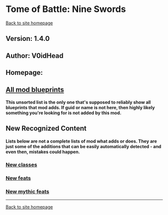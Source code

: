 # Tome of Battle: Nine Swords

[Back to site homepage](../README.md)

## Version: 1.4.0

## Author: V0idHead

## Homepage: []()

## [All mod blueprints](./AllBlueprints.md)

#### This unsorted list is the only one that's supposed to reliably show all blueprints that mod adds. If guid or name is not here, then highly likely something you're looking for is not added by this mod.

## New Recognized Content

#### **Lists below are not a complete lists of mod what adds or does**. They are just some of the additions that can be easily automatically detected - and even then, mistakes could happen.

### [New classes](./Classes.md)

### [New feats](./Feats.md)

### [New mythic feats](./MythicFeats.md)


___
[Back to site homepage](../README.md)
